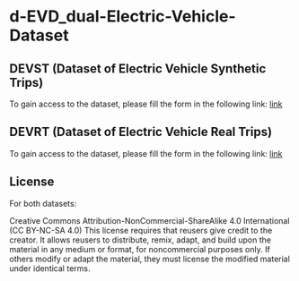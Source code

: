 # d-EVD_dual-Electric-Vehicle-Dataset


## DEVST (Dataset of Electric Vehicle Synthetic Trips)

To gain access to the dataset, please fill the form in the following link: [link](https://www.google.es)

## DEVRT (Dataset of Electric Vehicle Real Trips)

To gain access to the dataset, please fill the form in the following link: [link](https://www.google.es)

## License
For both datasets:

Creative Commons Attribution-NonCommercial-ShareAlike 4.0 International (CC BY-NC-SA 4.0)
This license requires that reusers give credit to the creator. It allows reusers to distribute, remix, adapt, and build upon the material in any medium or format, for noncommercial purposes only. If others modify or adapt the material, they must license the modified material under identical terms.
